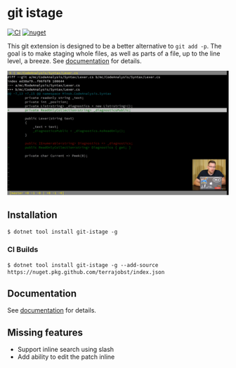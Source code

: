# git istage

[![CI](https://github.com/terrajobst/git-istage/workflows/CI/badge.svg)](https://github.com/terrajobst/git-istage/actions?query=workflow%3ACI)
[![nuget](https://img.shields.io/nuget/v/git-istage.svg)](https://www.nuget.org/packages/git-istage/)

This git extension is designed to be a better alternative to `git add -p`.
The goal is to make staging whole files, as well as parts of a file, up to
the line level, a breeze. See [documentation](docs/about.md) for details.

[![](docs/thumbnail.png)](https://www.youtube.com/watch?v=2nNJly4uim0)

## Installation

    $ dotnet tool install git-istage -g

### CI Builds

    $ dotnet tool install git-istage -g --add-source https://nuget.pkg.github.com/terrajobst/index.json

## Documentation

See [documentation](docs/about.md) for details.

## Missing features

* Support inline search using slash
* Add ability to edit the patch inline
